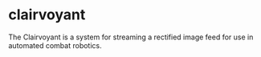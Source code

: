 # clairvoyant
The Clairvoyant is a system for streaming a rectified image feed for use in automated combat robotics.
